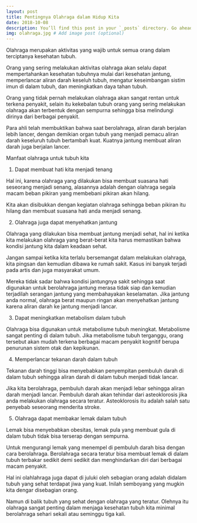 ```yaml
---
layout: post
title: Pentingnya Olahraga dalam Hidup Kita
date: 2018-10-08
description: You’ll find this post in your `_posts` directory. Go ahead and edit it and re-build the site to see your changes. # Add post description (optional)
img: olahraga.jpg # Add image post (optional)
---
```


Olahraga merupakan aktivitas  yang wajib untuk semua orang dalam terciptanya kesehatan tubuh.

Orang yang sering melakukan aktivitas olahraga akan selalu dapat mempertahankan kesehatan tubuhnya mulai dari kesehatan jantung, memperlancar aliran darah keseluh tubuh, mengatur keseimbangan sistim imun di dalam tubuh, dan meningkatkan daya tahan tubuh.

Orang yang tidak pernah melakukan olahraga akan sangat rentan untuk terkena penyakit, selain itu kekebalan tubuh orang yang sering melakukan olahraga akan terbentuk dengan sempurna sehingga bisa melindungi dirinya dari berbagai penyakit.

Para ahli telah membuktikan bahwa saat berolahraga, aliran darah berjalan lebih lancer, dengan demikian organ tubuh yang menjadi pemacu  aliran darah keseluruh tubuh bertambah kuat. Kuatnya jantung membuat aliran darah juga berjalan lancer.

  Manfaat olahraga untuk  tubuh kita

1) Dapat membuat hati kita menjadi tenang

Hal ini, karena olahraga yang dilakukan bisa membuat suasana hati seseorang menjadi senang, alasannya adalah dengan olahraga segala macam beban pikiran yang membebani pikiran akan hilang.

Kita akan disibukkan dengan kegiatan olahraga sehingga beban pikiran itu hilang dan membuat suasana hati anda menjadi senang.

2) Olahraga juga dapat menyehatkan jantung

Olahraga yang dilakukan bisa membuat jantung menjadi sehat, hal ini ketika kita  melakukan olahraga yang berat-berat kita harus memastikan bahwa kondisi jantung kita dalam keadaan sehat.

Jangan sampai ketika kita terlalu bersemangat dalam melakukan olahraga, kita pingsan dan kemudian dibawa ke rumah sakit. Kasus ini banyak terjadi pada artis dan juga masyarakat umum.

Mereka tidak sadar bahwa kondisi jantungnya sakit sehingga saat digunakan untuk berolahraga jantung merasa tidak siap dan kemudian terjadilah serangan jantung yang membahayakan keselamatan. Jika jantung anda normal, olahraga berat maupun ringan akan menyehatkan jantung karena aliran darah ke jantung menjadi lancar.

3) Dapat meningkatkan metabolism dalam tubuh

Olahraga bisa digunakan untuk metabolisme tubuh meningkat. Metabolisme sangat penting di dalam tubuh. Jika metabolisme tubuh terganggu, orang tersebut akan mudah terkena berbagai macam penyakit kognitif berupa penurunan sistem otak dan kepikunan.

4) Memperlancar tekanan darah dalam tubuh

Tekanan darah tinggi bisa menyebabkan penyempitan pembuluh darah di dalam tubuh sehingga aliran darah di dalam tubuh menjadi tidak lancar.

Jika kita berolahraga, pembuluh darah akan menjadi lebar sehingga aliran darah menjadi lancar. Pembuluh darah akan tehindar dari asteoklorosis jika anda melakukan olahraga secara teratur. Asteoklorosis itu adalah salah satu penyebab seseorang menderita stroke.

5) Olahraga dapat membakar lemak dalam tubuh

Lemak bisa menyebabkan obesitas, lemak pula yang membuat gula di dalam tubuh tidak bisa terserap dengan sempurna.

Untuk mengurangi lemak yang menempel di pembuluh darah bisa dengan cara berolahraga. Berolahraga secara teratur bisa membuat lemak di dalam tubuh terbakar sedikit demi sedikit dan menghindarkan diri dari berbagai macam penyakit.

Hal ini olahlahraga juga dapat di juluki oleh sebagian orang adalah didalam tubuh yang sehat terdapat jiwa yang kuat. Inilah semboyang yang mugkin kita dengar disebagian orang.

Namun di balik tubuh yang sehat dengan olahraga yang teratur. Olehnya itu olahraga sangat penting dalam menjaga kesehatan tubuh kita minimal berolahraga sehari sekali atau seminggu tiga kali.
